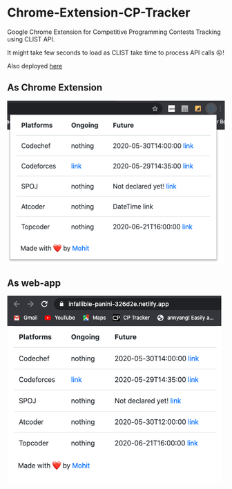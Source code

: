 # Chrome-Extension-CP-Tracker

Google Chrome Extension for Competitive Programming Contests Tracking using CLIST API.

It might take few seconds to load as CLIST take time to process API calls 😣!

Also deployed [here](https://infallible-panini-326d2e.netlify.app/)

## As Chrome Extension

![WIP Screenshot](Screenshots/ss1.png?raw=true)

## As web-app

![WIP Screenshot](Screenshots/ss2.png?raw=true)
